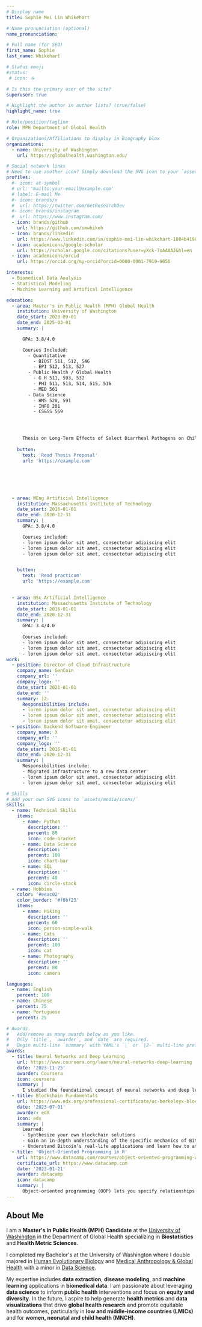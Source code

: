 ```yaml
---
# Display name
title: Sophie Mei Lin Whikehart

# Name pronunciation (optional)
name_pronunciation: 

# Full name (for SEO)
first_name: Sophie 
last_name: Whikehart

# Status emoji
#status:
 # icon: ☕️

# Is this the primary user of the site?
superuser: true

# Highlight the author in author lists? (true/false)
highlight_name: true

# Role/position/tagline
role: MPH Department of Global Health

# Organizations/Affiliations to display in Biography blox
organizations:
  - name: University of Washington
    url: https://globalhealth.washington.edu/

# Social network links
# Need to use another icon? Simply download the SVG icon to your `assets/media/icons/` folder.
profiles:
  #- icon: at-symbol
  # url: 'mailto:your-email@example.com'
  # label: E-mail Me
  #- icon: brands/x
  #  url: https://twitter.com/GetResearchDev
  #- icon: brands/instagram
  #  url: https://www.instagram.com/
  - icon: brands/github
    url: https://github.com/smwhikeh
  - icon: brands/linkedin
    url: https://www.linkedin.com/in/sophie-mei-lin-whikehart-1084b4196/
  - icon: academicons/google-scholar
    url: https://scholar.google.com/citations?user=yXck-7oAAAAJ&hl=en
  - icon: academicons/orcid
    url: https://orcid.org/my-orcid?orcid=0000-0001-7919-9056

interests:
  - Biomedical Data Analysis 
  - Statistical Modeling
  - Machine Learning and Artifical Intelligence

education:
  - area: Master's in Public Health (MPH) Global Health
    institution: University of Washington
    date_start: 2023-09-01
    date_end: 2025-03-01
    summary: |

      GPA: 3.8/4.0

      Courses Included:
        - Quantitative 
          - BIOST 511, 512, 546
          - EPI 512, 513, 527
        - Public Health / Global Health 
          - G H 511, 593, 532
          - PHI 511, 513, 514, 515, 516
          - MED 561
        - Data Science 
          - HMS 520, 591
          - INFO 201
          - CS&SS 569




      Thesis on Long-Term Effects of Select Diarrheal Pathogens on Childhood Growth: A Systematic Review and Meta-Analysis. Supervised by [Hmwe Hmwe Kyu, MBBS, MPH, PhD](https://globalhealth.washington.edu/faculty/hmwe-kyu), [Peng Zheng, PhD](https://depts.washington.edu/healthms/people/peng-zheng/) and [Amanda Novotney, MPH]()
      
    button:
      text: 'Read Thesis Proposal'
      url: 'https://example.com'






  - area: MEng Artificial Intelligence
    institution: Massachusetts Institute of Technology
    date_start: 2016-01-01
    date_end: 2020-12-31
    summary: |
      GPA: 3.8/4.0

      Courses included:
      - lorem ipsum dolor sit amet, consectetur adipiscing elit
      - lorem ipsum dolor sit amet, consectetur adipiscing elit
      - lorem ipsum dolor sit amet, consectetur adipiscing elit


    button:
      text: 'Read practicum'
      url: 'https://example.com'

      
  - area: BSc Artificial Intelligence
    institution: Massachusetts Institute of Technology
    date_start: 2016-01-01
    date_end: 2020-12-31
    summary: |
      GPA: 3.4/4.0
      
      Courses included:
      - lorem ipsum dolor sit amet, consectetur adipiscing elit
      - lorem ipsum dolor sit amet, consectetur adipiscing elit
      - lorem ipsum dolor sit amet, consectetur adipiscing elit
work:
  - position: Director of Cloud Infrastructure
    company_name: GenCoin
    company_url: ''
    company_logo: ''
    date_start: 2021-01-01
    date_end: ''
    summary: |2-
      Responsibilities include:
      - lorem ipsum dolor sit amet, consectetur adipiscing elit
      - lorem ipsum dolor sit amet, consectetur adipiscing elit
      - lorem ipsum dolor sit amet, consectetur adipiscing elit
  - position: Backend Software Engineer
    company_name: X
    company_url: ''
    company_logo: ''
    date_start: 2016-01-01
    date_end: 2020-12-31
    summary: |
      Responsibilities include:
      - Migrated infrastructure to a new data center
      - lorem ipsum dolor sit amet, consectetur adipiscing elit
      - lorem ipsum dolor sit amet, consectetur adipiscing elit

# Skills
# Add your own SVG icons to `assets/media/icons/`
skills:
  - name: Technical Skills
    items:
      - name: Python
        description: ''
        percent: 80
        icon: code-bracket
      - name: Data Science
        description: ''
        percent: 100
        icon: chart-bar
      - name: SQL
        description: ''
        percent: 40
        icon: circle-stack
  - name: Hobbies
    color: '#eeac02'
    color_border: '#f0bf23'
    items:
      - name: Hiking
        description: ''
        percent: 60
        icon: person-simple-walk
      - name: Cats
        description: ''
        percent: 100
        icon: cat
      - name: Photography
        description: ''
        percent: 80
        icon: camera

languages:
  - name: English
    percent: 100
  - name: Chinese
    percent: 75
  - name: Portuguese
    percent: 25

# Awards.
#   Add/remove as many awards below as you like.
#   Only `title`, `awarder`, and `date` are required.
#   Begin multi-line `summary` with YAML's `|` or `|2-` multi-line prefix and indent 2 spaces below.
awards:
  - title: Neural Networks and Deep Learning
    url: https://www.coursera.org/learn/neural-networks-deep-learning
    date: '2023-11-25'
    awarder: Coursera
    icon: coursera
    summary: |
      I studied the foundational concept of neural networks and deep learning. By the end, I was familiar with the significant technological trends driving the rise of deep learning; build, train, and apply fully connected deep neural networks; implement efficient (vectorized) neural networks; identify key parameters in a neural network’s architecture; and apply deep learning to your own applications.
  - title: Blockchain Fundamentals
    url: https://www.edx.org/professional-certificate/uc-berkeleyx-blockchain-fundamentals
    date: '2023-07-01'
    awarder: edX
    icon: edx
    summary: |
      Learned:
      - Synthesize your own blockchain solutions
      - Gain an in-depth understanding of the specific mechanics of Bitcoin
      - Understand Bitcoin’s real-life applications and learn how to attack and destroy Bitcoin, Ethereum, smart contracts and Dapps, and alternatives to Bitcoin’s Proof-of-Work consensus algorithm
  - title: 'Object-Oriented Programming in R'
    url: https://www.datacamp.com/courses/object-oriented-programming-with-s3-and-r6-in-r
    certificate_url: https://www.datacamp.com
    date: '2023-01-21'
    awarder: datacamp
    icon: datacamp
    summary: |
      Object-oriented programming (OOP) lets you specify relationships between functions and the objects that they can act on, helping you manage complexity in your code. This is an intermediate level course, providing an introduction to OOP, using the S3 and R6 systems. S3 is a great day-to-day R programming tool that simplifies some of the functions that you write. R6 is especially useful for industry-specific analyses, working with web APIs, and building GUIs.
---
```


## About Me

I am a **Master's in Public Health (MPH) Candidate** at the [University of Washington](https://globalhealth.washington.edu/) in the Department of Global Health specializing in **Biostatistics** and **Health Metric Sciences**. 

I completed my Bachelor's at the University of Washington where I double majored in [Human Evolutionary Biology](https://anthropology.washington.edu/human-evolutionary-biology-ba) and [Medical Anthropology & Global Health](https://anthropology.washington.edu/medical-anthropology-global-health-ba) with a minor in [Data Science](https://dataminor.uw.edu/).

 My expertise includes **data extraction**, **disease modeling**, and **machine learning** applications in **biomedical data**. I am passionate about leveraging **data science** to inform **public health** interventions and focus on **equity and diversity**. In the future, I aspire to help generate **health metrics** and **data visualizations** that drive **global health research** and promote equitable health outcomes, particularly in **low and middle-income countries (LMICs)** and for **women, neonatal and child health (MNCH)**. 















